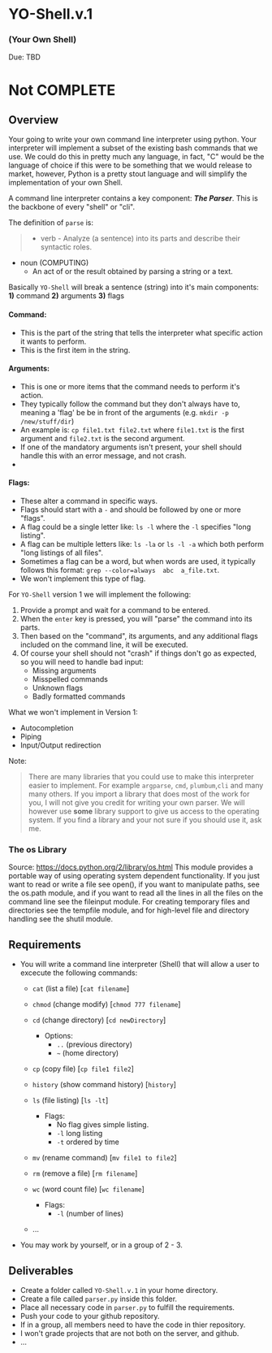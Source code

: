 # YO-Shell.v.1 
### (Your Own Shell) 
Due: TBD

# Not COMPLETE

## Overview

Your going to write your own command line interpreter using python. Your interpreter will implement a subset of the existing bash
commands that we use. We could do this in pretty much any language, in fact, "C" would be the language of choice if this were to 
be something that we would release to market, however, Python is a pretty stout language and will simplify the implementation of your
own Shell. 

A command line interpreter contains a key component: ***The Parser***. This is the backbone of every "shell" or "cli". 

The definition of `parse` is: 
>- verb 
    - Analyze (a sentence) into its parts and describe their syntactic roles.
- noun (COMPUTING)
    - An act of or the result obtained by parsing a string or a text.

Basically `YO-Shell` will break a sentence (string) into it's main components: **1)** command **2)** arguments **3)** flags

#### Command:

- This is the part of the string that tells the interpreter what specific action it wants to perform. 
- This is the first item in the string. 
#### Arguments:

- This is one or more items that the command needs to perform it's action. 
- They typically follow the command but they don't always have to, meaning a 'flag' be be in front of the arguments (e.g. `mkdir -p /new/stuff/dir`)
- An example is: `cp file1.txt file2.txt` where `file1.txt` is the first argument and `file2.txt` is the second argument. 
- If one of the mandatory arguments isn't present, your shell should handle this with an error message, and not crash.
- 
#### Flags:
- These alter a command in specific ways. 
- Flags should start with a `-` and should be followed by one or more "flags".
- A flag could be a single letter like: `ls -l` where the `-l` specifies "long listing".
- A flag can be multiple letters like: `ls -la` or `ls -l -a` which both perform "long listings of all files".
- Sometimes a flag can be a word, but when words are used, it typically follows this format: `grep --color=always  abc  a_file.txt`.
- We won't implement this type of flag.

For `YO-Shell` version 1 we will implement the following: 
1. Provide a prompt and wait for a command to be entered. 
2. When the `enter` key is pressed, you will "parse" the command into its parts.
3. Then based on the "command", its arguments, and any additional flags included on the command line, it will be executed. 
4. Of course your shell should not "crash" if things don't go as expected, so you will need to handle bad input:
    - Missing arguments
    - Misspelled commands
    - Unknown flags
    - Badly formatted commands

What we won't implement in Version 1:
- Autocompletion
- Piping 
- Input/Output redirection

Note:
> There are many libraries that you could use to make this interpreter easier to implement. For example `argparse`, `cmd`, `plumbum`,`cli` and many many others. If you import a library that does most of the work for you, I will not give you credit for writing your own parser. We will however use **some** library support to give us access to the operating system. If you find a library and your not sure if you should use it, ask me.
>

### The os Library

Source: https://docs.python.org/2/library/os.html
This module provides a portable way of using operating system dependent functionality. If you just want to read or write a file see open(), if you want to manipulate paths, see the os.path module, and if you want to read all the lines in all the files on the command line see the fileinput module. For creating temporary files and directories see the tempfile module, and for high-level file and directory handling see the shutil module.

## Requirements

- You will write a command line interpreter (Shell) that will allow a user to excecute the following commands:
    - `cat` (list a file) [`cat filename`]
    - `chmod` (change modify) [`chmod 777 filename`]
    - `cd` (change directory) [`cd newDirectory`]
        - Options:
            - `..` (previous directory)
            - `~` (home directory)
    - `cp` (copy file) [`cp file1 file2`]
    - `history` (show command history) [`history`]
    - `ls`  (file listing) [`ls -lt`] 
        - Flags:
            - No flag gives simple listing.
            - `-l` long listing
            - `-t` ordered by time
    
    - `mv` (rename command) [`mv file1 to file2`]
    - `rm` (remove a file) [`rm filename`] 
    - `wc` (word count file) [`wc filename`]
        - Flags:
            - `-l` (number of lines) 
    - ...
- You may work by yourself, or in a group of 2 - 3.  


## Deliverables

- Create a folder called `YO-Shell.v.1` in your home directory.
- Create a file called `parser.py` inside this folder.
- Place all necessary code in `parser.py` to fulfill the requirements. 
- Push your code to your github repository.  
- If in a group, all members need to have the code in thier repository.
- I won't grade projects that are not both on the server, and github. 
-  ...
